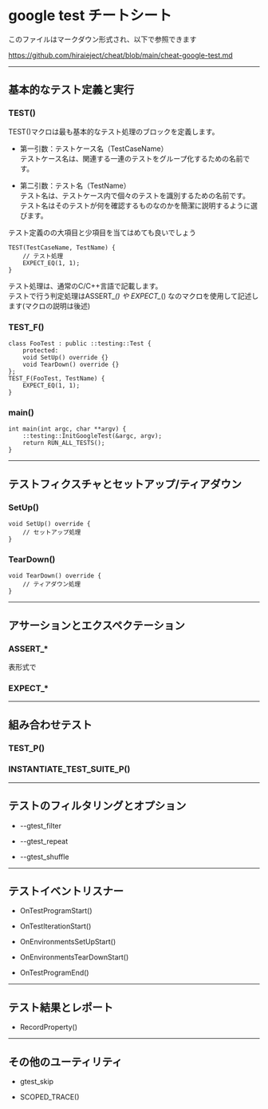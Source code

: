 
# google test チートシート

このファイルはマークダウン形式され、以下で参照できます

https://github.com/hiraieject/cheat/blob/main/cheat-google-test.md

----
## 基本的なテスト定義と実行

### TEST()

TEST()マクロは最も基本的なテスト処理のブロックを定義します。

- 第一引数：テストケース名（TestCaseName）  
    テストケース名は、関連する一連のテストをグループ化するための名前です。

- 第二引数：テスト名（TestName）  
    テスト名は、テストケース内で個々のテストを識別するための名前です。  
    テスト名はそのテストが何を確認するものなのかを簡潔に説明するように選びます。
    
テスト定義のの大項目と少項目を当てはめても良いでしょう

    TEST(TestCaseName, TestName) {
        // テスト処理
        EXPECT_EQ(1, 1);
    }

テスト処理は、通常のC/C++言語で記載します。  
テストで行う判定処理はASSERT_*() や EXPECT_*() なのマクロを使用して記述します(マクロの説明は後述)

### TEST_F()

    class FooTest : public ::testing::Test {
        protected:
        void SetUp() override {}
        void TearDown() override {}
    };
    TEST_F(FooTest, TestName) {
        EXPECT_EQ(1, 1);
    }


### main()

    int main(int argc, char **argv) {
        ::testing::InitGoogleTest(&argc, argv);
        return RUN_ALL_TESTS();
    }

----
## テストフィクスチャとセットアップ/ティアダウン

### SetUp()

    void SetUp() override {
        // セットアップ処理
    }

### TearDown()

    void TearDown() override {
        // ティアダウン処理
    }

----
## アサーションとエクスペクテーション

### ASSERT_*

表形式で

### EXPECT_*

----
## 組み合わせテスト

### TEST_P()

### INSTANTIATE_TEST_SUITE_P()

----
## テストのフィルタリングとオプション

- --gtest_filter

- --gtest_repeat

- --gtest_shuffle

----
## テストイベントリスナー

- OnTestProgramStart()

- OnTestIterationStart()

- OnEnvironmentsSetUpStart()

- OnEnvironmentsTearDownStart()

- OnTestProgramEnd()

----
## テスト結果とレポート

- RecordProperty()

----
## その他のユーティリティ

- gtest_skip

- SCOPED_TRACE()
